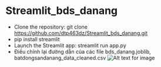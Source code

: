 # Streamlit_bds_danang

- Clone the repository: git clone https://github.com/dtp463dz/Streamlit_bds_danang.git
- pip install streamlit
- Launch the Streamlit app: streamlit run app.py
- Điều chỉnh lại đường dẫn của các file bds_danang.joblib, batdongsandanang_data_cleaned.csv
![Alt text for image](image/image.jpg)
